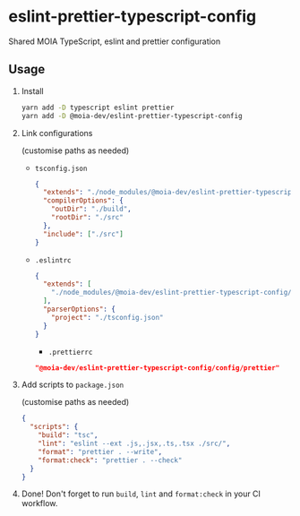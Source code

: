 # eslint-prettier-typescript-config

Shared MOIA TypeScript, eslint and prettier configuration

## Usage

1. Install

    ```sh
    yarn add -D typescript eslint prettier
    yarn add -D @moia-dev/eslint-prettier-typescript-config
    ```

2. Link configurations

    (customise paths as needed)

    - `tsconfig.json`

      ```json
      {
        "extends": "./node_modules/@moia-dev/eslint-prettier-typescript-config/tsconfig.json",
        "compilerOptions": {
          "outDir": "./build",
          "rootDir": "./src"
        },
        "include": ["./src"]
      }
      ```

    - `.eslintrc`

      ```json
      {
        "extends": [
          "./node_modules/@moia-dev/eslint-prettier-typescript-config/config/eslint.js"
        ],
        "parserOptions": {
          "project": "./tsconfig.json"
        }
      }
      ```

      - `.prettierrc`

      ```json
      "@moia-dev/eslint-prettier-typescript-config/config/prettier"
      ```

3. Add scripts to `package.json`

    (customise paths as needed)

    ```json
    {
      "scripts": {
        "build": "tsc",
        "lint": "eslint --ext .js,.jsx,.ts,.tsx ./src/",
        "format": "prettier . --write",
        "format:check": "prettier . --check"
      }
    }

4. Done! Don't forget to run `build`, `lint` and `format:check` in your CI workflow.
